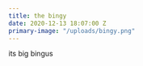 ```yaml
---
title: the bingy
date: 2020-12-13 18:07:00 Z
primary-image: "/uploads/bingy.png"
---
```


its big bingus